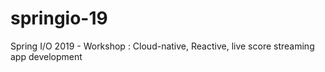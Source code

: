 # springio-19
Spring I/O 2019 - Workshop : Cloud-native, Reactive, live score streaming app development
